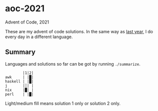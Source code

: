 # aoc-2021
Advent of Code, 2021

These are my advent of code solutions.
In the same way as [last year](https://github.com/dylan-thinnes/aoc-2020), I do every day in a different language.

## Summary

Languages and solutions so far can be got by running `./summarize`.

```
        |1|2|
awk     | |█|
haskell | |█|
j       |░| |
nix     |█| |
perl    | |█|
```

Light/medium fill means solution 1 only or solution 2 only.
